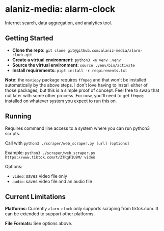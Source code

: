 # alaniz-media: alarm-clock

Internet search, data aggregation, and analytics tool.

## Getting Started

- **Clone the repo:** `git clone git@github.com:alaniz-media/alarm-clock.git`
- **Create a virtual environment:** `python3 -m venv .venv`
- **Source the virtual environment:** `source .venv/bin/activate`
- **Install requirements:** `pip3 install -r requirements.txt`

**Note:** the `moviepy` package requires `ffmpeg` and that won't be installed automatically by the above steps. I don't love having to install either of those packages, but this is a simple proof of concept. Feel free to swap that out later with some other process. For now, you'll need to get `ffmpeg` installed on whatever system you expect to run this on.

## Running

Requires command line access to a system where you can run python3 scripts.

Call with `python3 ./scraper/web_scraper.py [url] [options]`

Example: `python3 ./scraper/web_scraper.py https://www.tiktok.com/t/ZTRgF1U9M/ video`

Options:
 - `video`: saves video file only
 - `audio`: saves video file and an audio file

## Current Limitations

**Platforms:**
Currently `alarm-clock` only supports scraping from tiktok.com. It can be extended to support other platforms.

**File Formats:** See options above.
